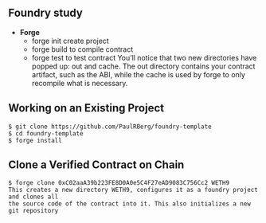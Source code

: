 ## Foundry study
- **Forge** 
  - forge init  create project
  - forge build  to compile contract
  - forge test to test contract
  You’ll notice that two new directories have popped up: out and cache.
The out directory contains your contract artifact, such as the ABI, while the cache is used by forge to only recompile what is necessary.

## Working on an Existing Project
```solidity
$ git clone https://github.com/PaulRBerg/foundry-template
$ cd foundry-template 
$ forge install
```

## Clone a Verified Contract on Chain
```solidity
$ forge clone 0xC02aaA39b223FE8D0A0e5C4F27eAD9083C756Cc2 WETH9
This creates a new directory WETH9, configures it as a foundry project and clones all
the source code of the contract into it. This also initializes a new git repository
```



